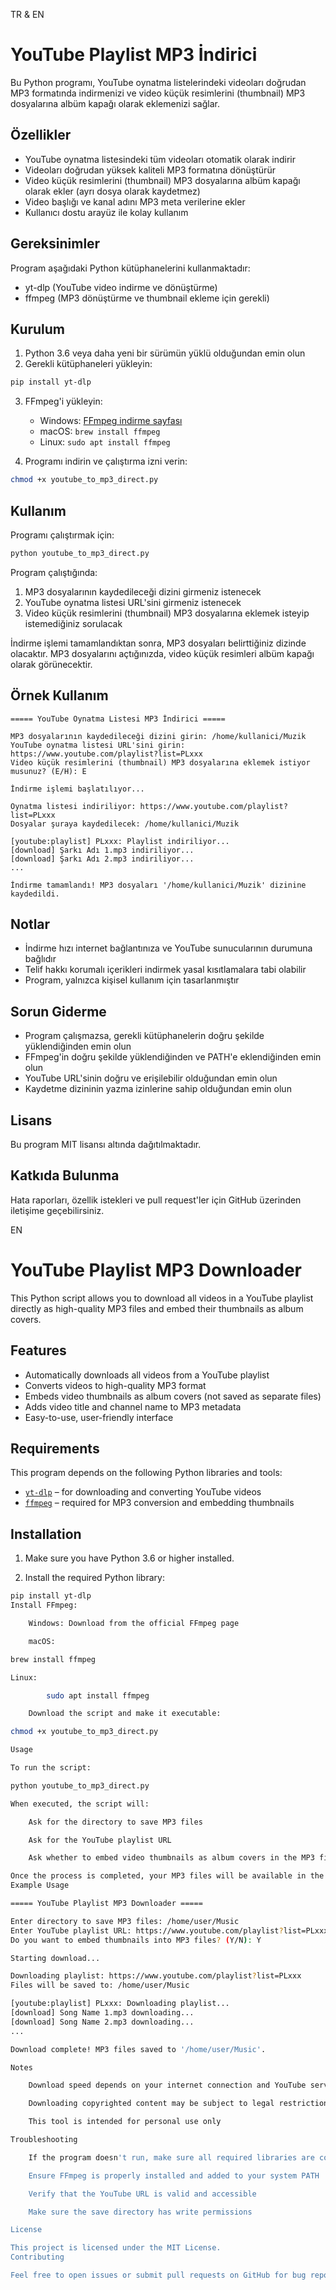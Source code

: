 TR & EN 


# YouTube Playlist MP3 İndirici

Bu Python programı, YouTube oynatma listelerindeki videoları doğrudan MP3 formatında indirmenizi ve video küçük resimlerini (thumbnail) MP3 dosyalarına albüm kapağı olarak eklemenizi sağlar.

## Özellikler

- YouTube oynatma listesindeki tüm videoları otomatik olarak indirir
- Videoları doğrudan yüksek kaliteli MP3 formatına dönüştürür
- Video küçük resimlerini (thumbnail) MP3 dosyalarına albüm kapağı olarak ekler (ayrı dosya olarak kaydetmez)
- Video başlığı ve kanal adını MP3 meta verilerine ekler
- Kullanıcı dostu arayüz ile kolay kullanım

## Gereksinimler

Program aşağıdaki Python kütüphanelerini kullanmaktadır:

- yt-dlp (YouTube video indirme ve dönüştürme)
- ffmpeg (MP3 dönüştürme ve thumbnail ekleme için gerekli)

## Kurulum

1. Python 3.6 veya daha yeni bir sürümün yüklü olduğundan emin olun
2. Gerekli kütüphaneleri yükleyin:

```bash
pip install yt-dlp
```

3. FFmpeg'i yükleyin:
   - Windows: [FFmpeg indirme sayfası](https://ffmpeg.org/download.html)
   - macOS: `brew install ffmpeg`
   - Linux: `sudo apt install ffmpeg`

4. Programı indirin ve çalıştırma izni verin:

```bash
chmod +x youtube_to_mp3_direct.py
```

## Kullanım

Programı çalıştırmak için:

```bash
python youtube_to_mp3_direct.py
```

Program çalıştığında:

1. MP3 dosyalarının kaydedileceği dizini girmeniz istenecek
2. YouTube oynatma listesi URL'sini girmeniz istenecek
3. Video küçük resimlerini (thumbnail) MP3 dosyalarına eklemek isteyip istemediğiniz sorulacak

İndirme işlemi tamamlandıktan sonra, MP3 dosyaları belirttiğiniz dizinde olacaktır. MP3 dosyalarını açtığınızda, video küçük resimleri albüm kapağı olarak görünecektir.

## Örnek Kullanım

```
===== YouTube Oynatma Listesi MP3 İndirici =====

MP3 dosyalarının kaydedileceği dizini girin: /home/kullanici/Muzik
YouTube oynatma listesi URL'sini girin: https://www.youtube.com/playlist?list=PLxxx
Video küçük resimlerini (thumbnail) MP3 dosyalarına eklemek istiyor musunuz? (E/H): E

İndirme işlemi başlatılıyor...

Oynatma listesi indiriliyor: https://www.youtube.com/playlist?list=PLxxx
Dosyalar şuraya kaydedilecek: /home/kullanici/Muzik

[youtube:playlist] PLxxx: Playlist indiriliyor...
[download] Şarkı Adı 1.mp3 indiriliyor...
[download] Şarkı Adı 2.mp3 indiriliyor...
...

İndirme tamamlandı! MP3 dosyaları '/home/kullanici/Muzik' dizinine kaydedildi.
```

## Notlar

- İndirme hızı internet bağlantınıza ve YouTube sunucularının durumuna bağlıdır
- Telif hakkı korumalı içerikleri indirmek yasal kısıtlamalara tabi olabilir
- Program, yalnızca kişisel kullanım için tasarlanmıştır

## Sorun Giderme

- Program çalışmazsa, gerekli kütüphanelerin doğru şekilde yüklendiğinden emin olun
- FFmpeg'in doğru şekilde yüklendiğinden ve PATH'e eklendiğinden emin olun
- YouTube URL'sinin doğru ve erişilebilir olduğundan emin olun
- Kaydetme dizininin yazma izinlerine sahip olduğundan emin olun

## Lisans

Bu program MIT lisansı altında dağıtılmaktadır.

## Katkıda Bulunma

Hata raporları, özellik istekleri ve pull request'ler için GitHub üzerinden iletişime geçebilirsiniz.


EN

# YouTube Playlist MP3 Downloader

This Python script allows you to download all videos in a YouTube playlist directly as high-quality MP3 files and embed their thumbnails as album covers.

## Features

- Automatically downloads all videos from a YouTube playlist
- Converts videos to high-quality MP3 format
- Embeds video thumbnails as album covers (not saved as separate files)
- Adds video title and channel name to MP3 metadata
- Easy-to-use, user-friendly interface

## Requirements

This program depends on the following Python libraries and tools:

- [`yt-dlp`](https://github.com/yt-dlp/yt-dlp) – for downloading and converting YouTube videos  
- [`ffmpeg`](https://ffmpeg.org/) – required for MP3 conversion and embedding thumbnails

## Installation

1. Make sure you have Python 3.6 or higher installed.

2. Install the required Python library:

```bash
pip install yt-dlp
Install FFmpeg:

    Windows: Download from the official FFmpeg page

    macOS:

brew install ffmpeg

Linux:

        sudo apt install ffmpeg

    Download the script and make it executable:

chmod +x youtube_to_mp3_direct.py

Usage

To run the script:

python youtube_to_mp3_direct.py

When executed, the script will:

    Ask for the directory to save MP3 files

    Ask for the YouTube playlist URL

    Ask whether to embed video thumbnails as album covers in the MP3 files

Once the process is completed, your MP3 files will be available in the specified directory, complete with album art.
Example Usage

===== YouTube Playlist MP3 Downloader =====

Enter directory to save MP3 files: /home/user/Music
Enter YouTube playlist URL: https://www.youtube.com/playlist?list=PLxxx
Do you want to embed thumbnails into MP3 files? (Y/N): Y

Starting download...

Downloading playlist: https://www.youtube.com/playlist?list=PLxxx
Files will be saved to: /home/user/Music

[youtube:playlist] PLxxx: Downloading playlist...
[download] Song Name 1.mp3 downloading...
[download] Song Name 2.mp3 downloading...
...

Download complete! MP3 files saved to '/home/user/Music'.

Notes

    Download speed depends on your internet connection and YouTube server status

    Downloading copyrighted content may be subject to legal restrictions

    This tool is intended for personal use only

Troubleshooting

    If the program doesn't run, make sure all required libraries are correctly installed

    Ensure FFmpeg is properly installed and added to your system PATH

    Verify that the YouTube URL is valid and accessible

    Make sure the save directory has write permissions

License

This project is licensed under the MIT License.
Contributing

Feel free to open issues or submit pull requests on GitHub for bug reports, feature requests, or 
